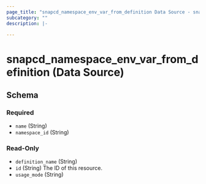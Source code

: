 ```yaml
---
page_title: "snapcd_namespace_env_var_from_definition Data Source - snapcd"
subcategory: ""
description: |-
  
---
```


# snapcd_namespace_env_var_from_definition (Data Source)






<!-- schema generated by tfplugindocs -->
## Schema

### Required

- `name` (String)
- `namespace_id` (String)

### Read-Only

- `definition_name` (String)
- `id` (String) The ID of this resource.
- `usage_mode` (String)
